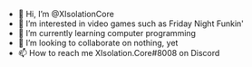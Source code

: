 - 👋 Hi, I’m @XIsolationCore
- 👀 I’m interested in video games such as Friday Night Funkin'
- 🌱 I’m currently learning computer programming
- 💞️ I’m looking to collaborate on nothing, yet
- 📫 How to reach me XIsolation.Core#8008 on Discord

<!---
XIsolationCore/XIsolationCore is a ✨ special ✨ repository because its `README.md` (this file) appears on your GitHub profile.
You can click the Preview link to take a look at your changes.
--->
